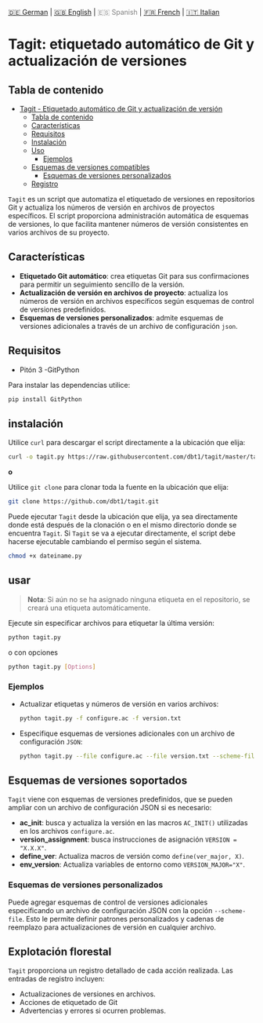 <!-- LANGUAGE_LINKS_START -->
[🇩🇪 German](README_de.md) | [🇬🇧 English](README_en.md) | <span style="color: grey;">🇪🇸 Spanish</span> | [🇫🇷 French](README_fr.md) | [🇮🇹 Italian](README_it.md)
<!-- LANGUAGE_LINKS_END -->

# Tagit: etiquetado automático de Git y actualización de versiones

## Tabla de contenido

- [Tagit - Etiquetado automático de Git y actualización de versión](#tagit-etiquetado-automático-de-git-y-actualización-de-versiones)
  - [Tabla de contenido](#tabla-de-contenido)
  - [Características](#características)
  - [Requisitos](#requisitos)
  - [Instalación](#instalación)
  - [Uso](#usar)
    - [Ejemplos](#ejemplos)
  - [Esquemas de versiones compatibles](#esquemas-de-versiones-soportados)
    - [Esquemas de versiones personalizados](#esquemas-de-versiones-personalizados)
  - [Registro](#explotación-florestal)

`Tagit` es un script que automatiza el etiquetado de versiones en repositorios Git y actualiza los números de versión en archivos de proyectos específicos. El script proporciona administración automática de esquemas de versiones, lo que facilita mantener números de versión consistentes en varios archivos de su proyecto.

## Características

- **Etiquetado Git automático**: crea etiquetas Git para sus confirmaciones para permitir un seguimiento sencillo de la versión.
- **Actualización de versión en archivos de proyecto**: actualiza los números de versión en archivos específicos según esquemas de control de versiones predefinidos.
- **Esquemas de versiones personalizados**: admite esquemas de versiones adicionales a través de un archivo de configuración `json`.

## Requisitos

- Pitón 3
-GitPython

Para instalar las dependencias utilice:

```sh
pip install GitPython
```
## instalación

Utilice `curl` para descargar el script directamente a la ubicación que elija:

```bash
curl -o tagit.py https://raw.githubusercontent.com/dbt1/tagit/master/tagit.py
```

**o**

Utilice `git clone` para clonar toda la fuente en la ubicación que elija:

```bash
git clone https://github.com/dbt1/tagit.git
```

Puede ejecutar `Tagit` desde la ubicación que elija, ya sea directamente donde está después de la clonación o en el mismo directorio donde se encuentra `Tagit`. Si `Tagit` se va a ejecutar directamente, el script debe hacerse ejecutable cambiando el permiso según el sistema.

```bash
chmod +x dateiname.py
```

## usar

> **Nota**: Si aún no se ha asignado ninguna etiqueta en el repositorio, se creará una etiqueta automáticamente.

Ejecute sin especificar archivos para etiquetar la última versión:
  ```sh
  python tagit.py
  ```

o con opciones

  ```sh
  python tagit.py [Options]
  ```

### Ejemplos

- Actualizar etiquetas y números de versión en varios archivos:
  ```sh
  python tagit.py -f configure.ac -f version.txt
  ```
- Especifique esquemas de versiones adicionales con un archivo de configuración `JSON`:
  ```sh
  python tagit.py --file configure.ac --file version.txt --scheme-file custom_schemes.json
  ```

## Esquemas de versiones soportados

`Tagit` viene con esquemas de versiones predefinidos, que se pueden ampliar con un archivo de configuración JSON si es necesario:

- **ac_init**: busca y actualiza la versión en las macros `AC_INIT()` utilizadas en los archivos `configure.ac`.
- **version_assignment**: busca instrucciones de asignación `VERSION = "X.X.X"`.
- **define_ver**: Actualiza macros de versión como `define(ver_major, X)`.
- **env_version**: Actualiza variables de entorno como `VERSION_MAJOR="X"`.

### Esquemas de versiones personalizados

Puede agregar esquemas de control de versiones adicionales especificando un archivo de configuración JSON con la opción `--scheme-file`. Esto le permite definir patrones personalizados y cadenas de reemplazo para actualizaciones de versión en cualquier archivo.

## Explotación florestal

`Tagit` proporciona un registro detallado de cada acción realizada. Las entradas de registro incluyen:

- Actualizaciones de versiones en archivos.
- Acciones de etiquetado de Git
- Advertencias y errores si ocurren problemas.
